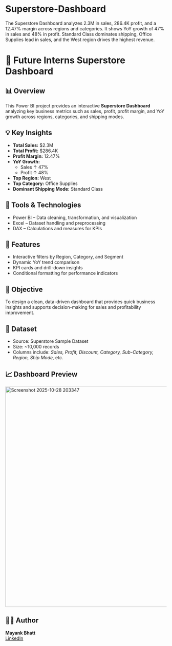 # Superstore-Dashboard
The Superstore Dashboard analyzes 2.3M in sales, 286.4K profit, and a 12.47% margin across regions and categories. It shows YoY growth of 47% in sales and 48% in profit. Standard Class dominates shipping, Office Supplies lead in sales, and the West region drives the highest revenue.
# 🛒 Future Interns Superstore Dashboard  

## 📊 Overview  
This Power BI project provides an interactive **Superstore Dashboard** analyzing key business metrics such as sales, profit, profit margin, and YoY growth across regions, categories, and shipping modes.  

## 💡 Key Insights  
- **Total Sales:** $2.3M  
- **Total Profit:** $286.4K  
- **Profit Margin:** 12.47%  
- **YoY Growth:**  
  - Sales ↑ 47%  
  - Profit ↑ 48%  
- **Top Region:** West  
- **Top Category:** Office Supplies  
- **Dominant Shipping Mode:** Standard Class  

## 🧠 Tools & Technologies  
- Power BI – Data cleaning, transformation, and visualization  
- Excel – Dataset handling and preprocessing  
- DAX – Calculations and measures for KPIs  

## 🧩 Features  
- Interactive filters by Region, Category, and Segment  
- Dynamic YoY trend comparison  
- KPI cards and drill-down insights  
- Conditional formatting for performance indicators  

## 🚀 Objective  
To design a clean, data-driven dashboard that provides quick business insights and supports decision-making for sales and profitability improvement.  

## 📂 Dataset  
- Source: Superstore Sample Dataset  
- Size: ~10,000 records  
- Columns include: *Sales, Profit, Discount, Category, Sub-Category, Region, Ship Mode,* etc.  

## 📈 Dashboard Preview  
<img width="1217" height="686" alt="Screenshot 2025-10-28 203347" src="https://github.com/user-attachments/assets/7905893b-68de-4650-987b-fa58506f84f2" />

## 🧑‍💻 Author  
**Mayank Bhatt**  
[LinkedIn](https://www.linkedin.com/in/mayank-bhat)
